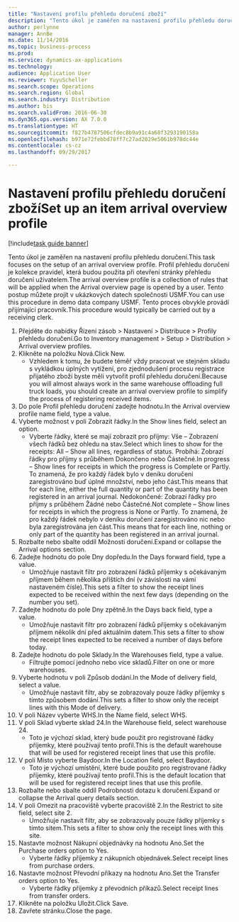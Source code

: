 ```yaml
---
title: "Nastavení profilu přehledu doručení zboží"
description: "Tento úkol je zaměřen na nastavení profilu přehledu doručení."
author: perlynne
manager: AnnBe
ms.date: 11/14/2016
ms.topic: business-process
ms.prod: 
ms.service: dynamics-ax-applications
ms.technology: 
audience: Application User
ms.reviewer: YuyuScheller
ms.search.scope: Operations
ms.search.region: Global
ms.search.industry: Distribution
ms.author: bis
ms.search.validFrom: 2016-06-30
ms.dyn365.ops.version: AX 7.0.0
ms.translationtype: HT
ms.sourcegitcommit: f827b4787506cfdec8b9a91c4a68f3293190158a
ms.openlocfilehash: b971e72febbd78ff7c27ad2029e5061b978dc44e
ms.contentlocale: cs-cz
ms.lasthandoff: 09/29/2017

---
```

# <a name="set-up-an-item-arrival-overview-profile"></a><span data-ttu-id="7adbc-103">Nastavení profilu přehledu doručení zboží</span><span class="sxs-lookup"><span data-stu-id="7adbc-103">Set up an item arrival overview profile</span></span>

[!include[task guide banner](../../includes/task-guide-banner.md)]

<span data-ttu-id="7adbc-104">Tento úkol je zaměřen na nastavení profilu přehledu doručení.</span><span class="sxs-lookup"><span data-stu-id="7adbc-104">This task focuses on the setup of an arrival overview profile.</span></span> <span data-ttu-id="7adbc-105">Profil přehledu doručení je kolekce pravidel, která budou použita při otevření stránky přehledu doručení uživatelem.</span><span class="sxs-lookup"><span data-stu-id="7adbc-105">The arrival overview profile is a collection of rules that will be applied when the Arrival overview page is opened by a user.</span></span> <span data-ttu-id="7adbc-106">Tento postup můžete projít v ukázkových datech společnosti USMF.</span><span class="sxs-lookup"><span data-stu-id="7adbc-106">You can use this procedure in demo data company USMF.</span></span> <span data-ttu-id="7adbc-107">Tento proces obvykle provádí přijímající pracovník.</span><span class="sxs-lookup"><span data-stu-id="7adbc-107">This procedure would typically be carried out by a receiving clerk.</span></span>





1. <span data-ttu-id="7adbc-108">Přejděte do nabídky Řízení zásob > Nastavení > Distribuce > Profily přehledu doručení.</span><span class="sxs-lookup"><span data-stu-id="7adbc-108">Go to Inventory management > Setup > Distribution > Arrival overview profiles.</span></span>
2. <span data-ttu-id="7adbc-109">Klikněte na položku Nová.</span><span class="sxs-lookup"><span data-stu-id="7adbc-109">Click New.</span></span>
    * <span data-ttu-id="7adbc-110">Vzhledem k tomu, že budete téměř vždy pracovat ve stejném skladu s vykládkou úplných vytížení, pro zjednodušení procesu registrace přijatého zboží byste měli vytvořit profil přehledu doručení.</span><span class="sxs-lookup"><span data-stu-id="7adbc-110">Because you will almost always work in the same warehouse offloading full truck loads, you should create an arrival overview profile to simplify the process of registering received items.</span></span>  
3. <span data-ttu-id="7adbc-111">Do pole Profil přehledu doručení zadejte hodnotu.</span><span class="sxs-lookup"><span data-stu-id="7adbc-111">In the Arrival overview profile name field, type a value.</span></span>
4. <span data-ttu-id="7adbc-112">Vyberte možnost v poli Zobrazit řádky.</span><span class="sxs-lookup"><span data-stu-id="7adbc-112">In the Show lines field, select an option.</span></span>
    * <span data-ttu-id="7adbc-113">Vyberte řádky, které se mají zobrazit pro příjmy:  Vše – Zobrazení všech řádků bez ohledu na stav.</span><span class="sxs-lookup"><span data-stu-id="7adbc-113">Select which lines to show for the receipts:   All – Show all lines, regardless of status.</span></span>   <span data-ttu-id="7adbc-114">Probíhá: Zobrazí řádky pro příjmy s průběhem Dokončeno nebo Částečné.</span><span class="sxs-lookup"><span data-stu-id="7adbc-114">In progress – Show lines for receipts in which the progress is Complete or Partly.</span></span> <span data-ttu-id="7adbc-115">To znamená, že pro každý řádek bylo v deníku doručení zaregistrováno buď úplné množství, nebo jeho část.</span><span class="sxs-lookup"><span data-stu-id="7adbc-115">This means that for each line, either the full quantity or part of the quantity has been registered in an arrival journal.</span></span>   <span data-ttu-id="7adbc-116">Nedokončené: Zobrazí řádky pro příjmy s průběhem Žádné nebo Částečné.</span><span class="sxs-lookup"><span data-stu-id="7adbc-116">Not complete – Show lines for receipts in which the progress is None or Partly.</span></span> <span data-ttu-id="7adbc-117">To znamená, že pro každý řádek nebylo v deníku doručení zaregistrováno nic nebo byla zaregistrována jen část.</span><span class="sxs-lookup"><span data-stu-id="7adbc-117">This means that for each line, nothing or only part of the quantity has been registered in an arrival journal.</span></span>  
5. <span data-ttu-id="7adbc-118">Rozbalte nebo sbalte oddíl Možnosti doručení.</span><span class="sxs-lookup"><span data-stu-id="7adbc-118">Expand or collapse the Arrival options section.</span></span>
6. <span data-ttu-id="7adbc-119">Zadejte hodnotu do pole Dny dopředu.</span><span class="sxs-lookup"><span data-stu-id="7adbc-119">In the Days forward field, type a value.</span></span>
    * <span data-ttu-id="7adbc-120">Umožňuje nastavit filtr pro zobrazení řádků příjemky s očekávaným příjmem během několika příštích dní (v závislosti na vámi nastaveném čísle).</span><span class="sxs-lookup"><span data-stu-id="7adbc-120">This sets a filter to show the receipt lines expected to be received within the next few days (depending on the number you set).</span></span>  
7. <span data-ttu-id="7adbc-121">Zadejte hodnotu do pole Dny zpětně.</span><span class="sxs-lookup"><span data-stu-id="7adbc-121">In the Days back field, type a value.</span></span>
    * <span data-ttu-id="7adbc-122">Umožňuje nastavit filtr pro zobrazení řádků příjemky s očekávaným příjmem několik dní před aktuálním datem.</span><span class="sxs-lookup"><span data-stu-id="7adbc-122">This sets a filter to show the receipt lines expected to be received a number of days before today.</span></span>  
8. <span data-ttu-id="7adbc-123">Zadejte hodnotu do pole Sklady.</span><span class="sxs-lookup"><span data-stu-id="7adbc-123">In the Warehouses field, type a value.</span></span>
    * <span data-ttu-id="7adbc-124">Filtrujte pomocí jednoho nebo více skladů.</span><span class="sxs-lookup"><span data-stu-id="7adbc-124">Filter on one or more warehouses.</span></span>  
9. <span data-ttu-id="7adbc-125">Vyberte hodnotu v poli Způsob dodání.</span><span class="sxs-lookup"><span data-stu-id="7adbc-125">In the Mode of delivery field, select a value.</span></span>
    * <span data-ttu-id="7adbc-126">Umožňuje nastavit filtr, aby se zobrazovaly pouze řádky příjemky s tímto způsobem dodání.</span><span class="sxs-lookup"><span data-stu-id="7adbc-126">This sets a filter to show only the receipt lines with this Mode of delivery.</span></span>  
10. <span data-ttu-id="7adbc-127">V poli Název vyberte WHS.</span><span class="sxs-lookup"><span data-stu-id="7adbc-127">In the Name field, select WHS.</span></span>
11. <span data-ttu-id="7adbc-128">V poli Sklad vyberte sklad 24.</span><span class="sxs-lookup"><span data-stu-id="7adbc-128">In the Warehouse field, select warehouse 24.</span></span>
    * <span data-ttu-id="7adbc-129">Toto je výchozí sklad, který bude použit pro registrované řádky příjemky, které používají tento profil.</span><span class="sxs-lookup"><span data-stu-id="7adbc-129">This is the default warehouse that will be used for registered receipt lines that use this profile.</span></span>  
12. <span data-ttu-id="7adbc-130">V poli Místo vyberte Baydoor.</span><span class="sxs-lookup"><span data-stu-id="7adbc-130">In the Location field, select Baydoor.</span></span>
    * <span data-ttu-id="7adbc-131">Toto je výchozí umístění, které bude použito pro registrované řádky příjemky, které používají tento profil.</span><span class="sxs-lookup"><span data-stu-id="7adbc-131">This is the default location that will be used for registered receipt lines that use this profile.</span></span>  
13. <span data-ttu-id="7adbc-132">Rozbalte nebo sbalte oddíl Podrobnosti dotazu k doručení.</span><span class="sxs-lookup"><span data-stu-id="7adbc-132">Expand or collapse the Arrival query details section.</span></span>
14. <span data-ttu-id="7adbc-133">V poli Omezit na pracoviště vyberte pracoviště 2.</span><span class="sxs-lookup"><span data-stu-id="7adbc-133">In the Restrict to site field, select site 2.</span></span>
    * <span data-ttu-id="7adbc-134">Umožňuje nastavit filtr, aby se zobrazovaly pouze řádky příjemky s tímto sitem.</span><span class="sxs-lookup"><span data-stu-id="7adbc-134">This sets a filter to show only the receipt lines with this site.</span></span>  
15. <span data-ttu-id="7adbc-135">Nastavte možnost Nákupní objednávky na hodnotu Ano.</span><span class="sxs-lookup"><span data-stu-id="7adbc-135">Set the Purchase orders option to Yes.</span></span>
    * <span data-ttu-id="7adbc-136">Vyberte řádky příjemky z nákupních objednávek.</span><span class="sxs-lookup"><span data-stu-id="7adbc-136">Select receipt lines from purchase orders.</span></span>  
16. <span data-ttu-id="7adbc-137">Nastavte možnost Převodní příkazy na hodnotu Ano.</span><span class="sxs-lookup"><span data-stu-id="7adbc-137">Set the Transfer orders option to Yes.</span></span>
    * <span data-ttu-id="7adbc-138">Vyberte řádky příjemky z převodních příkazů.</span><span class="sxs-lookup"><span data-stu-id="7adbc-138">Select receipt lines from transfer orders.</span></span>  
17. <span data-ttu-id="7adbc-139">Klikněte na položku Uložit.</span><span class="sxs-lookup"><span data-stu-id="7adbc-139">Click Save.</span></span>
18. <span data-ttu-id="7adbc-140">Zavřete stránku.</span><span class="sxs-lookup"><span data-stu-id="7adbc-140">Close the page.</span></span>

